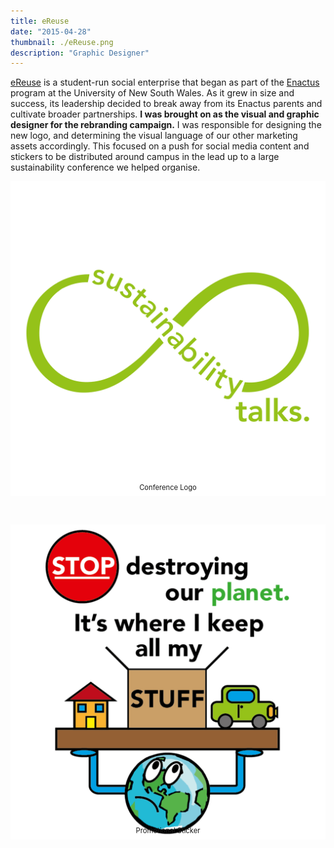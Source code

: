 ```yaml
---
title: eReuse
date: "2015-04-28"
thumbnail: ./eReuse.png
description: "Graphic Designer"
---
```


[eReuse](http://www.ereuseproject.org/) is a student-run social enterprise that began as part of the [Enactus](https://enactus.org/) program at the University of New South Wales. As it grew in size and success, its leadership decided to break away from its Enactus parents and cultivate broader partnerships. **I was brought on as the visual and graphic designer for the rebranding campaign.** I was responsible for designing the new logo, and determining the visual language of our other marketing assets accordingly. This focused on a push for social media content and stickers to be distributed around campus in the lead up to a large sustainability conference we helped organise.

![sustain.png](./sustain.png)

<p align="center" style="font-size: 0.8em; position: relative; top: -4vw;">Conference Logo</P>

![sticker.png](./sticker.png)

<p align="center" style="font-size: 0.8em; position: relative; top: -4vw;">Promotional Sticker</P>
